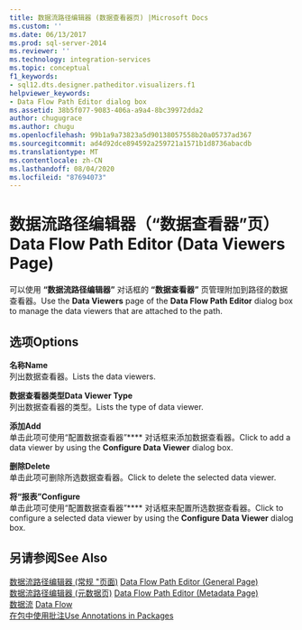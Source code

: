 ```yaml
---
title: 数据流路径编辑器 (数据查看器页) |Microsoft Docs
ms.custom: ''
ms.date: 06/13/2017
ms.prod: sql-server-2014
ms.reviewer: ''
ms.technology: integration-services
ms.topic: conceptual
f1_keywords:
- sql12.dts.designer.patheditor.visualizers.f1
helpviewer_keywords:
- Data Flow Path Editor dialog box
ms.assetid: 38b5f077-9083-406a-a9a4-8bc39972dda2
author: chugugrace
ms.author: chugu
ms.openlocfilehash: 99b1a9a73823a5d90138057558b20a05737ad367
ms.sourcegitcommit: ad4d92dce894592a259721a1571b1d8736abacdb
ms.translationtype: MT
ms.contentlocale: zh-CN
ms.lasthandoff: 08/04/2020
ms.locfileid: "87694073"
---
```

# <a name="data-flow-path-editor-data-viewers-page"></a><span data-ttu-id="c218e-102">数据流路径编辑器（“数据查看器”页）</span><span class="sxs-lookup"><span data-stu-id="c218e-102">Data Flow Path Editor (Data Viewers Page)</span></span>
  <span data-ttu-id="c218e-103">可以使用 **“数据流路径编辑器”** 对话框的 **“数据查看器”** 页管理附加到路径的数据查看器。</span><span class="sxs-lookup"><span data-stu-id="c218e-103">Use the **Data Viewers** page of the **Data Flow Path Editor** dialog box to manage the data viewers that are attached to the path.</span></span>  
  
## <a name="options"></a><span data-ttu-id="c218e-104">选项</span><span class="sxs-lookup"><span data-stu-id="c218e-104">Options</span></span>  
 <span data-ttu-id="c218e-105">**名称**</span><span class="sxs-lookup"><span data-stu-id="c218e-105">**Name**</span></span>  
 <span data-ttu-id="c218e-106">列出数据查看器。</span><span class="sxs-lookup"><span data-stu-id="c218e-106">Lists the data viewers.</span></span>  
  
 <span data-ttu-id="c218e-107">**数据查看器类型**</span><span class="sxs-lookup"><span data-stu-id="c218e-107">**Data Viewer Type**</span></span>  
 <span data-ttu-id="c218e-108">列出数据查看器的类型。</span><span class="sxs-lookup"><span data-stu-id="c218e-108">Lists the type of data viewer.</span></span>  
  
 <span data-ttu-id="c218e-109">**添加**</span><span class="sxs-lookup"><span data-stu-id="c218e-109">**Add**</span></span>  
 <span data-ttu-id="c218e-110">单击此项可使用“配置数据查看器”\*\*\*\* 对话框来添加数据查看器。</span><span class="sxs-lookup"><span data-stu-id="c218e-110">Click to add a data viewer by using the **Configure Data Viewer** dialog box.</span></span>  
  
 <span data-ttu-id="c218e-111">**删除**</span><span class="sxs-lookup"><span data-stu-id="c218e-111">**Delete**</span></span>  
 <span data-ttu-id="c218e-112">单击此项可删除所选数据查看器。</span><span class="sxs-lookup"><span data-stu-id="c218e-112">Click to delete the selected data viewer.</span></span>  
  
 <span data-ttu-id="c218e-113">**将“报表”**</span><span class="sxs-lookup"><span data-stu-id="c218e-113">**Configure**</span></span>  
 <span data-ttu-id="c218e-114">单击此项可使用“配置数据查看器”\*\*\*\* 对话框来配置所选数据查看器。</span><span class="sxs-lookup"><span data-stu-id="c218e-114">Click to configure a selected data viewer by using the **Configure Data Viewer** dialog box.</span></span>  
  
## <a name="see-also"></a><span data-ttu-id="c218e-115">另请参阅</span><span class="sxs-lookup"><span data-stu-id="c218e-115">See Also</span></span>  
 <span data-ttu-id="c218e-116">[数据流路径编辑器 &#40;常规 "页面&#41;](general-page-of-integration-services-designers-options.md) </span><span class="sxs-lookup"><span data-stu-id="c218e-116">[Data Flow Path Editor &#40;General Page&#41;](general-page-of-integration-services-designers-options.md) </span></span>  
 <span data-ttu-id="c218e-117">[数据流路径编辑器 &#40;元数据页&#41;](../../2014/integration-services/data-flow-path-editor-metadata-page.md) </span><span class="sxs-lookup"><span data-stu-id="c218e-117">[Data Flow Path Editor &#40;Metadata Page&#41;](../../2014/integration-services/data-flow-path-editor-metadata-page.md) </span></span>  
 <span data-ttu-id="c218e-118">[数据流](data-flow/data-flow.md) </span><span class="sxs-lookup"><span data-stu-id="c218e-118">[Data Flow](data-flow/data-flow.md) </span></span>  
 [<span data-ttu-id="c218e-119">在包中使用批注</span><span class="sxs-lookup"><span data-stu-id="c218e-119">Use Annotations in Packages</span></span>](use-annotations-in-packages.md)  
  
  
